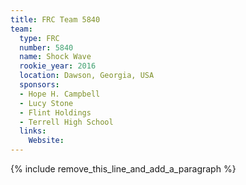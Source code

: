 ```yaml
---
title: FRC Team 5840
team:
  type: FRC
  number: 5840
  name: Shock Wave
  rookie_year: 2016
  location: Dawson, Georgia, USA
  sponsors:
  - Hope H. Campbell
  - Lucy Stone
  - Flint Holdings
  - Terrell High School
  links:
    Website:
---
```


{% include remove_this_line_and_add_a_paragraph %}
